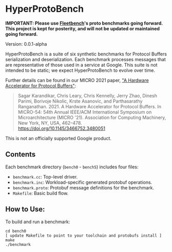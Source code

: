 # HyperProtoBench

**IMPORTANT: Please use [Fleetbench](https://github.com/google/fleetbench)'s proto benchmarks going forward. This project is kept for posterity, and will not be updated or maintained going forward.**

Version: 0.0.1-alpha

HyperProtoBench is a suite of six synthetic benchmarks for Protocol Buffers
serialization and deserialization. Each benchmark processes messages that are
representative of those used in a service at Google. This suite is not intended
to be static; we expect HyperProtoBench to evolve over time.

Further details can be found in our MICRO 2021 paper, ["A Hardware Accelerator for Protocol Buffers"](https://doi.org/10.1145/3466752.3480051):

> Sagar Karandikar, Chris Leary, Chris Kennelly, Jerry Zhao, Dinesh Parimi, Borivoje Nikolic, Krste Asanovic, and Parthasarathy Ranganathan. 2021. A Hardware Accelerator for Protocol Buffers. In MICRO-54: 54th Annual IEEE/ACM International Symposium on Microarchitecture (MICRO '21). Association for Computing Machinery, New York, NY, USA, 462–478. https://doi.org/10.1145/3466752.3480051

This is not an officially supported Google product.

## Contents

Each benchmark directory (``bench0`` - ``bench5``) includes four files:

* ``benchmark.cc``: Top-level driver.
* ``benchmark.inc``: Workload-specific generated protobuf operations.
* ``benchmark.proto``: Protobuf message definitions for the benchmark.
* ``Makefile``: Basic build flow.

## How to Use:

To build and run a benchmark:

    cd bench0
    [ update Makefile to point to your toolchain and protobufs install ]
    make
    ./benchmark


